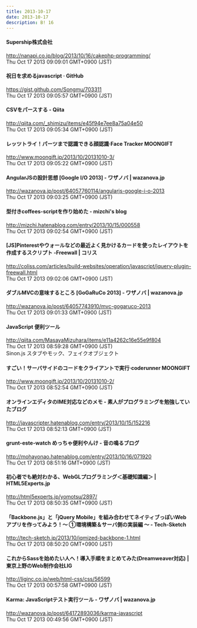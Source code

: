 ```yaml
---
title: 2013-10-17
date: 2013-10-17
description: B! 16
---
```


#### Supership株式会社
http://nanapi.co.jp/blog/2013/10/16/cakephp-programming/<br>
Thu Oct 17 2013 09:09:01 GMT+0900 (JST)<br>


#### 祝日を求めるjavascript · GitHub
https://gist.github.com/Songmu/703311<br>
Thu Oct 17 2013 09:05:57 GMT+0900 (JST)<br>


#### CSVをパースする - Qiita
http://qiita.com/_shimizu/items/e45f94e7ee8a75a04e50<br>
Thu Oct 17 2013 09:05:34 GMT+0900 (JST)<br>


#### レッツトライ！パーツまで認識できる顔認識·Face Tracker MOONGIFT
http://www.moongift.jp/2013/10/20131010-3/<br>
Thu Oct 17 2013 09:05:22 GMT+0900 (JST)<br>


#### AngularJSの設計思想 [Google I/O 2013] - ワザノバ | wazanova.jp
http://wazanova.jp/post/64057760114/angularjs-google-i-o-2013<br>
Thu Oct 17 2013 09:03:25 GMT+0900 (JST)<br>


#### 型付きcoffees-scriptを作り始めた - mizchi's blog
http://mizchi.hatenablog.com/entry/2013/10/15/000558<br>
Thu Oct 17 2013 09:02:54 GMT+0900 (JST)<br>


####   [JS]Pinterestやウォールなどの最近よく見かけるカードを使ったレイアウトを作成するスクリプト -Freewall | コリス
http://coliss.com/articles/build-websites/operation/javascript/jquery-plugin-freewall.html<br>
Thu Oct 17 2013 09:02:06 GMT+0900 (JST)<br>


#### ダブルMVCの意味するところ [GoGaRuCo 2013] - ワザノバ | wazanova.jp
http://wazanova.jp/post/64057743910/mvc-gogaruco-2013<br>
Thu Oct 17 2013 09:01:33 GMT+0900 (JST)<br>


#### JavaScript 便利ツール
http://qiita.com/MasayaMizuhara/items/e11a4262c16e55e9f804<br>
Thu Oct 17 2013 08:59:28 GMT+0900 (JST)<br>
Sinon.js スタブやモック、フェイクオブジェクト


#### すごい！サーバサイドのコードをクライアントで実行·coderunner MOONGIFT
http://www.moongift.jp/2013/10/20131010-2/<br>
Thu Oct 17 2013 08:52:54 GMT+0900 (JST)<br>


#### オンラインエディタのIME対応などのメモ - 素人がプログラミングを勉強していたブログ
http://javascripter.hatenablog.com/entry/2013/10/15/152216<br>
Thu Oct 17 2013 08:52:13 GMT+0900 (JST)<br>


#### grunt-este-watch めっちゃ便利やんけ - 音の鳴るブログ
http://mohayonao.hatenablog.com/entry/2013/10/16/071920<br>
Thu Oct 17 2013 08:51:16 GMT+0900 (JST)<br>


#### 初心者でも絶対わかる、WebGLプログラミング＜基礎知識編＞ | HTML5Experts.jp
http://html5experts.jp/yomotsu/2897/<br>
Thu Oct 17 2013 08:50:35 GMT+0900 (JST)<br>


#### 「Backbone.js」と「jQuery Mobile」を組み合わせてネイティブっぽいWebアプリを作ってみよう！～ ①環境構築＆サーバ側の実装編 ～ - Tech-Sketch
http://tech-sketch.jp/2013/10/jqmized-backbone-1.html<br>
Thu Oct 17 2013 08:50:20 GMT+0900 (JST)<br>


#### これからSassを始めたい人へ！導入手順をまとめてみた(Dreamweaver対応) | 東京上野のWeb制作会社LIG
http://liginc.co.jp/web/html-css/css/56599<br>
Thu Oct 17 2013 00:57:58 GMT+0900 (JST)<br>


#### Karma: JavaScriptテスト実行ツール - ワザノバ | wazanova.jp
http://wazanova.jp/post/64172893036/karma-javascript<br>
Thu Oct 17 2013 00:49:56 GMT+0900 (JST)<br>


